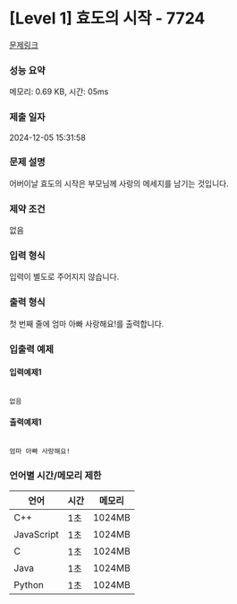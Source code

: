 # [Level 1] 효도의 시작 - 7724 
    
[문제링크](https://softeer.ai/practice/7724)

### 성능 요약
메모리: 0.69 KB, 시간: 05ms

### 제출 일자
2024-12-05 15:31:58

### 문제 설명


어버이날 효도의 시작은 부모님께 사랑의 메세지를 남기는 것입니다.


### 제약 조건


없음


### 입력 형식


입력이 별도로 주어지지 않습니다.


### 출력 형식


첫 번째 줄에 엄마 아빠 사랑해요!를 출력합니다.


### 입출력 예제
#### 입력예제1
```

없음

```
#### 출력예제1
```

엄마 아빠 사랑해요!

```

### 언어별 시간/메모리 제한

| 언어 | 시간 | 메모리 |
| -- | -- | --- |
| C++ | 1초 | 1024MB |
| JavaScript | 1초 | 1024MB |
| C | 1초 | 1024MB |
| Java | 1초 | 1024MB |
| Python | 1초 | 1024MB |

